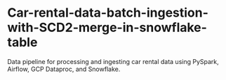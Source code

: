 # Car-rental-data-batch-ingestion-with-SCD2-merge-in-snowflake-table
Data pipeline for processing and ingesting car rental data using PySpark, Airflow, GCP Dataproc, and Snowflake.
